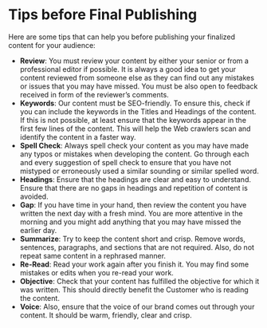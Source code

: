 # Tips before Final Publishing
Here are some tips that can help you before publishing your finalized content for your audience:
* **Review**: You must review your content by either your senior or from a professional editor if possible. It is always a good idea to get your content reviewed from someone else as they can find out any mistakes or issues that you may have missed. You must be also open to feedback received in form of the reviewer’s comments.
* **Keywords**: Our content must be SEO-friendly. To ensure this, check if you can include the keywords in the Titles and Headings of the content. If this is not possible, at least ensure that the keywords appear in the first few lines of the content. This will help the Web crawlers scan and identify the content in a faster way.
* **Spell Check**: Always spell check your content as you may have made any typos or mistakes when developing the content. Go through each and every suggestion of spell check to ensure that you have not mistyped or erroneously used a similar sounding or similar spelled word.
* **Headings**: Ensure that the headings are clear and easy to understand. Ensure that there are no gaps in headings and repetition of content is avoided. 
* **Gap**: If you have time in your hand, then review the content you have written the next day with a fresh mind. You are more attentive in the morning and you might add anything that you may have missed the earlier day.
* **Summarize**: Try to keep the content short and crisp. Remove words, sentences, paragraphs, and sections that are not required. Also, do not repeat same content in a rephrased manner.
* **Re-Read**: Read your work again after you finish it. You may find some mistakes or edits when you re-read your work.
* **Objective**: Check that your content has fulfilled the objective for which it was written. This should directly benefit the Customer who is reading the content.
* **Voice**: Also, ensure that the voice of our brand comes out through your content. It should be warm, friendly, clear and crisp.

